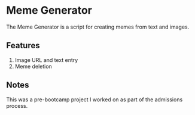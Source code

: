 # Meme Generator

The Meme Generator is a script for creating memes from text and images.

## Features

1. Image URL and text entry
1. Meme deletion

## Notes

This was a pre-bootcamp project I worked on as part of the admissions process.
